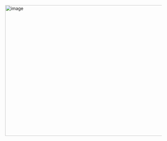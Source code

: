 <img width="552" height="420" alt="image" src="https://github.com/user-attachments/assets/649184f4-28fe-4036-bf6e-b2167763d6ff" />
